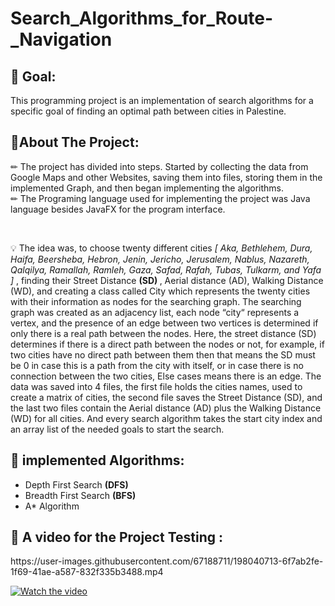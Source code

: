 # Search_Algorithms_for_Route-_Navigation
<h2>  🌟 Goal: </h2> 

This programming project is an implementation of search algorithms for a specific
goal of finding an optimal path between cities in Palestine.

<h2> 🌟About The Project: </h2> 

<p> ✏ The project has divided into steps. Started by collecting the data from Google Maps and other Websites, saving them into files, storing them in the implemented Graph, and then began implementing the algorithms.
<br> ✏ The Programing language used for implementing the project was Java language besides JavaFX for the program interface. 
</p>

<br>

<p> 💡 The idea was, to choose twenty different cities <i>[ Aka, Bethlehem, Dura, Haifa, Beersheba, Hebron, Jenin, Jericho, Jerusalem, Nablus, Nazareth, Qalqilya, Ramallah, Ramleh, Gaza, Safad, Rafah, Tubas, Tulkarm, and Yafa ] </i>, finding their Street Distance <b>(SD) </b>, Aerial distance (AD), Walking Distance (WD), and creating a class called City which represents the twenty cities with their information as nodes for the searching graph. The searching graph was created as an adjacency list, each node “city“ represents a vertex, and the presence of an edge between two vertices is determined if only there is a real path between the nodes. Here, the street distance (SD) determines if there is a direct path between the nodes or not, for example, if two cities have no direct path between them then that means the SD must be 0 in case this is a path from the city with itself, or in case there is no connection between the two cities, Else cases means there is an edge. The data was saved into 4 files, the first file holds the cities names, used to create a matrix of cities, the second file saves the Street Distance (SD), and the last two files contain the Aerial distance (AD) plus the Walking Distance (WD) for all cities. And every search algorithm takes the start city index and an array list of the needed goals to start the search.
</p> 

<h2>  🌟 implemented Algorithms: </h2>
 <ul>
  <li> Depth First Search  <b> (DFS) </b> </li>
  <li> Breadth First Search <b> (BFS) </b> </li>
  <li> A* Algorithm </li>
</ul>

<h2>  🌟 A video for the Project Testing : </h2>
 https://user-images.githubusercontent.com/67188711/198040713-6f7ab2fe-1f69-41ae-a587-832f335b3488.mp4

[![Watch the video](https://i.imgur.com/vKb2F1B.png)](https://user-images.githubusercontent.com/67188711/198040713-6f7ab2fe-1f69-41ae-a587-832f335b3488.mp4)


